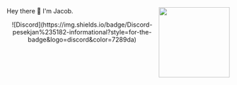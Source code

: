 <div>
<img src="https://4.bp.blogspot.com/-lLBUBjUSGP0/WDfdDapbHMI/AAAAAAAENtY/re7C8ppZqKo8bU5OS8z_G09BA1rqhJrvwCLcB/s1600/AS000896_19.gif?time=Mon%20Nov%2015%202021%2020:33:01%20GMT+0100%20(St%C5%99edoevropsk%C3%BD%20standardn%C3%AD%20%C4%8Das)" width="160" align="right" />
Hey there 👋
I'm Jacob.
<p align="center">![Discord](https://img.shields.io/badge/Discord-pesekjan%235182-informational?style=for-the-badge&logo=discord&color=7289da)</p>
  
